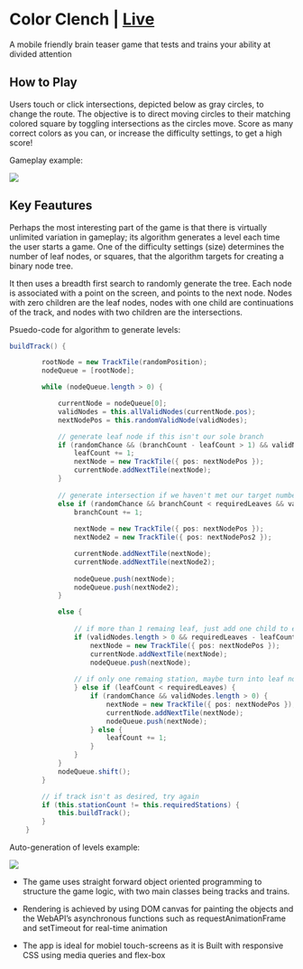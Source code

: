 # Color Clench | [Live](http://color-clench.herokuapp.com/)

A mobile friendly brain teaser game that tests and trains your ability at divided attention

## How to Play

Users touch or click intersections, depicted below as gray circles, to change the route.  The objective is to direct
moving circles to their matching colored square by toggling intersections as the circles move.  Score as many correct colors
as you can, or increase the difficulty settings, to get a high score!

Gameplay example:

![](https://media.giphy.com/media/WTpe69NJkI97bvfTFs/giphy.gif)

## Key Feautures

  Perhaps the most interesting part of the game is that there is virtually unlimited variation in gameplay; its algorithm
generates a level each time the user starts a game.  One of the difficulty settings (size) determines the number of leaf nodes, or squares,
that the algorithm targets for creating a binary node tree.

  It then uses a breadth first search to randomly generate the tree. Each node is associated with a point on the screen, and points to the next node.  Nodes with zero children are the leaf nodes, nodes with one child
are continuations of the track, and nodes with two children are the intersections.

Psuedo-code for algorithm to generate levels:
```c#
buildTrack() {

        rootNode = new TrackTile(randomPosition);
        nodeQueue = [rootNode];

        while (nodeQueue.length > 0) {

            currentNode = nodeQueue[0];
            validNodes = this.allValidNodes(currentNode.pos);
            nextNodePos = this.randomValidNode(validNodes);

            // generate leaf node if this isn't our sole branch
            if (randomChance && (branchCount - leafCount > 1) && validNodes.length > 0) {
                leafCount += 1;
                nextNode = new TrackTile({ pos: nextNodePos });
                currentNode.addNextTile(nextNode);
            } 
            
            // generate intersection if we haven't met our target number of branches
            else if (randomChance && branchCount < requiredLeaves && validNodes.length > 1) {
                branchCount += 1;
                
                nextNode = new TrackTile({ pos: nextNodePos });
                nextNode2 = new TrackTile({ pos: nextNodePos2 });

                currentNode.addNextTile(nextNode);
                currentNode.addNextTile(nextNode2);
                
                nodeQueue.push(nextNode);
                nodeQueue.push(nextNode2);
            }

            else {
            
                // if more than 1 remaing leaf, just add one child to extend the current track
                if (validNodes.length > 0 && requiredLeaves - leafCount > 1) {
                    nextNode = new TrackTile({ pos: nextNodePos });
                    currentNode.addNextTile(nextNode);
                    nodeQueue.push(nextNode);
                    
                // if only one remaing station, maybe turn into leaf node, otherwise extend track
                } else if (leafCount < requiredLeaves) {
                    if (randomChance && validNodes.length > 0) {
                        nextNode = new TrackTile({ pos: nextNodePos });
                        currentNode.addNextTile(nextNode);
                        nodeQueue.push(nextNode);
                    } else {
                        leafCount += 1;
                    }
                }
            }
            nodeQueue.shift();
        }

        // if track isn't as desired, try again
        if (this.stationCount != this.requiredStations) {
            this.buildTrack();
        }
    }
```

Auto-generation of levels example:

![](https://media.giphy.com/media/dY0MyiBnzIHQlYE7JJ/giphy.gif)

* The game uses straight forward object oriented programming to structure the game logic, with two main classes being tracks and trains.

* Rendering is achieved by using DOM canvas for painting the objects and the WebAPI’s asynchronous functions such as requestAnimationFrame and 
setTimeout for real-time animation

* The app is ideal for mobiel touch-screens as it is Built with responsive CSS using media queries and flex-box
